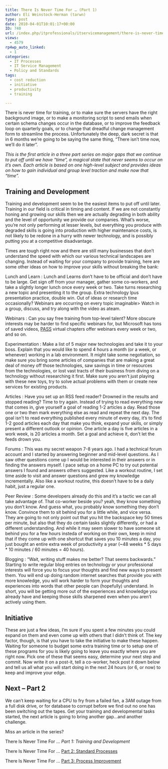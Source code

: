 ```yaml
---
title: There Is Never Time For … (Part 1)
author: Eli Weinstock-Herman (tarwn)
type: post
date: 2010-04-01T10:01:17+00:00
ID: 740
url: /index.php/itprofessionals/itservicemanagement/there-is-never-time-for-part-1/
views:
  - 4579
rp4wp_auto_linked:
  - 1
categories:
  - IT Processes
  - IT Service Management
  - Policy and Standards
tags:
  - cost reduction
  - initiative
  - productivity
  - training

---
```

There is never time for training, or to make sure the servers have the right background image, or to make a monitoring script to send emails when certain schema changes occur in the database, or to improve the feedback loop on quarterly goals, or to change that dreadful change management form to streamline the process. Unfortunately the deep, dark secret is that in 6 months we&#8217;re going to be saying the same thing, &#8220;There isn&#8217;t time now, we&#8217;ll do it later&#8221;.

_This is the first article in a three part series on major gaps that we continue to put off until we have &#8220;time&#8221;, a magical state that never seems to occur on it&#8217;s own. Each article is based on one high-level subject and provides ideas on how to gain individual and group level traction and make now that &#8220;time&#8221;._

## Training and Development

Training and development seem to be the easiest items to put off until later. Training in our field is critical in timing and content. If we are not constantly honing and growing our skills then we are actually degrading in both ability and the level of opportunity we provide our companies. What&#8217;s worse, you&#8217;re not only performing at lesser levels, but everything you produce with degraded skills is going into production with higher maintenance costs, is not likely to be redone in a hurry with newer technology, and is possibly putting you at a competitive disadvantage. 

Times are tough right now and there are still many businesses that don&#8217;t understand the speed with which our various technical landscapes are changing. Instead of waiting for your company to provide training, here are some other ideas on how to improve your skills without breaking the bank:

Lunch and Learn
:   Lunch and Learns don&#8217;t have to be official and don&#8217;t have to be large. Get sign off from your manager, gather some co-workers, and take a slightly longer lunch once every week or two. Take turns researching a new topic and presenting it to the group. Extra technology lpus presentation practice, double win. Out of ideas or research time occasionally? Webinars are occurring on every topic imaginable> Watch in a group, discuss, and try along with the video as ateam.

Webinars
:   Can you say free training from top-level talent? More obscure interests may be harder to find specific webinars for, but Microsoft has tons of saved videos, [PASS][1] virtual chapters offer webinars every week or two, and so on.

Experimentation
:   Make a list of 5 major new technologies and take it to your boss. Explain that you would like to spend 4 hours a month (or a week, or whenever) working in a lab environment. It might take some negotiation, so make sure you bring some articles of companies that are making a great deal of money off those technologies, saw savings in time or resources from the technologies, or lost vast tracts of their business from diving on a technology without researching it first. Make sure you aren&#8217;t just playing with these new toys, try to solve actual problems with them or create new services for existing products.

Articles
:   Have you set up an RSS feed reader? Drowned in the results and stopped reading? Time to try again. Instead of trying to read everything new that comes in, give yourself a goal of reading 1-2 articles a day. Read those one or two then mark everything else as read and repeat the next day. The goal isn&#8217;t to read everything published every minute of every day, it&#8217;s to find 1-2 good articles each day that make you think, expand your skills, or simply present a different outlook or opinion. One article a day is five articles in a work week, is 20 articles a month. Set a goal and achieve it, don&#8217;t let the feeds drown you.

Forums
:   This was my secret weapon 7-8 years ago. I had a technical forum account and I started by answering beginner and mid-level questions. As I saw other questions come up I would be interested in their answers or in finding the answers myself. I pace setup on a home PC to try out potential answers I found and answers others suggested. Like a workout routine, I set time aside to visit and answer questions and grew my knowledge incrementally. Also like a workout routine, this doesn&#8217;t have to be a daily habit, just a regular one.

Peer Review
:   Some developers already do this and it&#8217;s a tactic we can all take advantage of. That co-worker beside you? yeah, they know something you don&#8217;t know. And guess what, you probably know something they don&#8217;t know. Convince them to sit behind you for a little while, and vice versa. They are going to not only point out that you hit the backspace key 50 times per minute, but also that they do certain tasks slightly differently, or had a different understanding. And while it may seem slower to have someone sit behind you for a few hours insteda of working on their own, keep in mind that if they come up with one shortcut that saves you 10 minutes a day, you just bought an entire extra week of productivity a year (~48 weeks \* 5 days \* 10 minutes / 60 minutes = 40 hours).

Blogging
:   &#8220;Wait, writing stuff makes me better? That seems backwards.&#8221; Starting to write regular blog entries on technology or your professional interests will force you to focus your thoughts and find new ways to present them. You will end up doing random internet searches that provide you with more knowledge, you will work harder to form your thoughts and experiences into words that other people can (hopefully) understand. In short, you will be getting more out of the experiences and knowledge you already have and keeping those skills sharpened even when you aren&#8217;t actively using them.

## Initiative

These are just a few ideas, I&#8217;m sure if you spent a few minutes you could expand on them and even come up with others that I didn&#8217;t think of. The key factor, though, is that you have to take the initiative to make these happen. Waiting for someone to budget some extra training time or to setup one of these programs for you is likely going to leave you exactly where you are right now. Pick one of these that seems easy, determine your next step and commit. Now write it on a post-it, tell a co-worker, heck post it down below and tell us all what you will start doing in the next 24 hours (or 6, or now) to keep and improve your edge.

## Next &#8211; Part 2

We can&#8217;t keep waiting for a CPU to fry from a failed fan, a 3AM outage from a full disk drive, or for database to corrupt before we find out no one has been switching out the tapes. Get your training and developmental tasks started, the next article is going to bring another gap&#8230;and another challenge.

Miss an article in the series?
  
There Is Never Time For &#8230; _Part 1: Training and Development_
  
There Is Never Time For &#8230; [Part 2: Standard Processes][2]
  
There Is Never Time For &#8230; [Part 3: Process Improvement][3]

 [1]: http://www.sqlpass.org/ "Visit the PASS website"
 [2]: /index.php/ITProfessionals/ITProcesses/there-is-never-time-for-part-2
 [3]: /index.php/ITProfessionals/ITServiceManagement/there-is-never-time-for-part-3